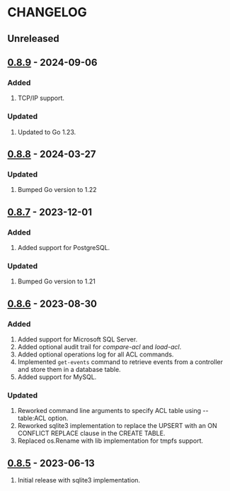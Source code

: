 # CHANGELOG

## Unreleased


## [0.8.9](https://github.com/uhppoted/uhppoted-app-db/releases/tag/v0.8.9) - 2024-09-06

### Added
1. TCP/IP support.

### Updated
1. Updated to Go 1.23.


## [0.8.8](https://github.com/uhppoted/uhppoted-app-db/releases/tag/v0.8.8) - 2024-03-27

### Updated
1. Bumped Go version to 1.22


## [0.8.7](https://github.com/uhppoted/uhppoted-app-db/releases/tag/v0.8.7) - 2023-12-01

### Added
1. Added support for PostgreSQL.

### Updated
1. Bumped Go version to 1.21


## [0.8.6](https://github.com/uhppoted/uhppoted-app-db/releases/tag/v0.8.6) - 2023-08-30

### Added
1. Added support for Microsoft SQL Server.
2. Added optional audit trail for _compare-acl_ and _load-acl_.
3. Added optional operations log for all ACL commands.
4. Implemented `get-events` command to retrieve events from a controller and store
   them in a database table.
5. Added support for MySQL.

### Updated
1. Reworked command line arguments to specify ACL table using --table:ACL option.
2. Reworked sqlite3 implementation to replace the UPSERT with an ON CONFLICT REPLACE
   clause in the CREATE TABLE.
3. Replaced os.Rename with lib implementation for tmpfs support.


## [0.8.5](https://github.com/uhppoted/uhppoted-app-db/releases/tag/v0.8.5) - 2023-06-13

1. Initial release with sqlite3 implementation.
